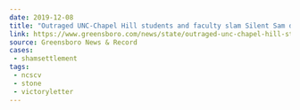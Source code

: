 ```yaml
---
date: 2019-12-08
title: "Outraged UNC-Chapel Hill students and faculty slam Silent Sam decision and fear for campus safety"
link: https://www.greensboro.com/news/state/outraged-unc-chapel-hill-students-and-faculty-slam-silent-sam/article_8bbd1288-5f87-5244-8ab4-e58b00d1ded9.html
source: Greensboro News & Record
cases:
 - shamsettlement
tags:
 - ncscv
 - stone
 - victoryletter
---
```


